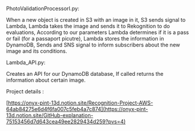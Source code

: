 PhotoValidationProcessorI.py:

When a new object is created in S3 with an image in it,
S3 sends signal to Lambda,
Lambda takes the image and sends it to Rekognition to do evaluations,
According to our parameters Lambda determines if it is a pass or fail (for a passaport picutre),
Lambda stores the information in DynamoDB,
Sends and SNS signal to inform subscribers about the new image and its conditions.

Lambda_API.py:

Creates an API for our DynamoDB database,
If called returns the information about certain image.

Project details :

[https://onyx-pint-13d.notion.site/Recognition-Project-AWS-64ab84275e6d4f6fa007c5feb4a7c874](https://onyx-pint-13d.notion.site/GitHub-explanation-75153456d7d643cea49ee2829434d259?pvs=4)
